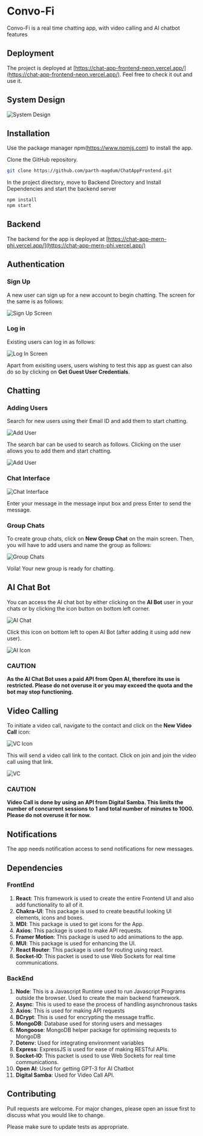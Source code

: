 # Convo-Fi

Convo-Fi is a real time chatting app, with video calling and AI chatbot features


## Deployment

The project is deployed at [https://chat-app-frontend-neon.vercel.app/](https://chat-app-frontend-neon.vercel.app/). Feel free to check it out and use it.

## System Design

![System Design](https://drive.google.com/uc?id=17FJgaDGE0Q-Ot4ygwJlY77foVQYce9lk)

## Installation

Use the package manager npm(https://www.npmjs.com) to install the app.

Clone the GitHub repository.

```bash
git clone https://github.com/parth-magdum/ChatAppFrontend.git
```

In the project directory, move to Backend Directory and Install Dependencies and start the backend server

```bash
npm install
npm start
```

## Backend

The backend for the app is deployed at [https://chat-app-mern-phi.vercel.app/](https://chat-app-mern-phi.vercel.app/)

## Authentication

### Sign Up

A new user can sign up for a new account to begin chatting. The screen for the same is as follows:

![Sign Up Screen](https://drive.google.com/uc?id=1i126kbHfwlGwLBI23X4OtkdS99UH6lmc)

### Log in

Existing users can log in as follows:

![Log In Screen](https://drive.google.com/uc?id=1H3lMG5ROMIKHyIKsDe1SeH1lpe0OweQG)

Apart from exisiting users, users wishing to test this app as guest can also do so by clicking on **Get Guest User Credentials**.

## Chatting

### Adding Users

Search for new users using their Email ID and add them to start chatting.

![Add User](https://drive.google.com/uc?id=1UolPKFogr7ZiRDmnFEEcF91lSP_8cR5f)

The search bar can be used to search as follows. Clicking on the user allows you to add them and start chatting.

![Add User](https://drive.google.com/uc?id=1NQX-9Rpa2jzA24OaltjdOFahcxSMdXvz)

### Chat Interface

![Chat Interface](https://drive.google.com/uc?id=1Ovx-4m_DgCL2TMZ7w7lAz_WBUVnafoun)

Enter your message in the message input box and press Enter to send the message.

### Group Chats

To create group chats, click on **New Group Chat** on the main screen. Then, you will have to add users and name the group as follows:

![Group Chats](https://drive.google.com/uc?id=1CzIbFT3jcgSvSbF6_5opX86gdQ-6_DcS)

Voila! Your new group is ready for chatting.

## AI Chat Bot
You can access the AI chat bot by either clicking on the **AI Bot** user in your chats or by clicking the icon button on bottom left corner.

![AI Chat](https://drive.google.com/uc?id=1xvt7coCfz1jCx1oRV26Bm8mgCPbZG80k)

Click this icon on bottom left to open AI Bot (after adding it using add new user).

![AI Icon](https://drive.google.com/uc?id=1vT1XuMw4G3sr-j9HLs7T-1DFWwyD5neH)

### CAUTION

**As the AI Chat Bot uses a paid API from Open AI, therefore its use is restricted. Please do not overuse it or you may exceed the quota and the bot may stop functioning.**

## Video Calling

To initiate a video call, navigate to the contact and click on the **New Video Call** icon:

![VC Icon](https://drive.google.com/uc?id=1z03qL24_9iEntzi_ogf1j06-jQnlAhYw)

This will send a video call link to the contact. Click on join and join the video call using that link.

![VC](https://drive.google.com/uc?id=1ZiHIgpVwH_uTTubZ6sK7PbR7h8P9jlGH)

### CAUTION

**Video Call is done by using an API from Digital Samba. This limits the number of concurrent sessions to 1 and total number of minutes to 1000. Please do not overuse it for now.**

## Notifications

The app needs notification access to send notifications for new messages.

## Dependencies

### FrontEnd

1. **React**: This framework is used to create the entire Frontend UI and also add functionality to all of it.
2. **Chakra-UI**: This package is used to create beautiful looking UI elements, icons and boxes.
3. **MDI**: This package is used to get icons for the App.
4. **Axios**: This package is used to make API requests.
5. **Framer Motion**: This package is used to add animations to the app.
6. **MUI**: This package is used for enhancing the UI.
7. **React Router**: This package is used for routing using react.
8. **Socket-IO**: This packet is used to use Web Sockets for real time communications.

### BackEnd

1. **Node**: This is a Javascript Runtime used to run Javascript Programs outside the browser. Used to create the main backend framework.
2. **Async**: This is used to ease the process of handling asynchronous tasks
3. **Axios**: This is used for making API requests
4. **BCrypt**: This is used for encrypting the message traffic.
5. **MongoDB**: Database used for storing users and messages
6. **Mongoose**: MongoDB helper package for optimising requests to MongoDB
7. **Dotenv**: Used for integrating environment variables
8. **Express**: ExpressJS is used for ease of making RESTful APIs.
9. **Socket-IO**: This packet is used to use Web Sockets for real time communications.
10. **Open AI**: Used for getting GPT-3 for AI Chatbot
11. **Digital Samba**: Used for Video Call API.

## Contributing

Pull requests are welcome. For major changes, please open an issue first
to discuss what you would like to change.

Please make sure to update tests as appropriate.

<!-- ## License

[MIT](https://choosealicense.com/licenses/mit/) -->
